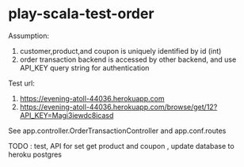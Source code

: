 # play-scala-test-order

Assumption:
1. customer,product,and coupon is uniquely identified by id (int)
2. order transaction backend is accessed by other backend, and use API_KEY query string for authentication

Test url:
1. https://evening-atoll-44036.herokuapp.com
2. https://evening-atoll-44036.herokuapp.com/browse/get/12?API_KEY=Magi3iewdc8icasd
    
See app.controller.OrderTransactionController and app.conf.routes
 
TODO : test, API for set get product and coupon , update database to heroku postgres
